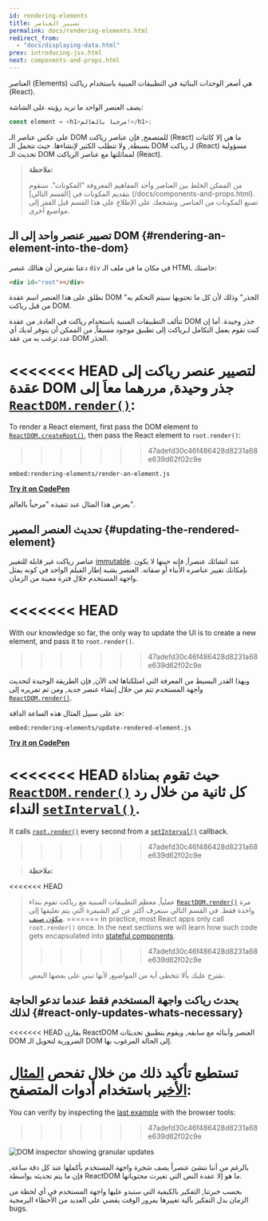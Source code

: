 ```yaml
---
id: rendering-elements
title: تصيير العناصر
permalink: docs/rendering-elements.html
redirect_from:
  - "docs/displaying-data.html"
prev: introducing-jsx.html
next: components-and-props.html
---
```


العناصر (Elements) هي أصغر الوحدات البنائية في التطبيقات المبنية باستخدام رياكت (React).

يصف العنصر الواحد ما تريد رؤيته على الشاشة:

```js
const element = <h1>مرحباً بالعالم!</h1>;
```


على عكس عناصر الـ DOM للمتصفح, فإن عناصر رياكت (React) ما هي إلا كائنات بسيطة, ولا تتطلب الكثير لإنشاءها. حيث تتحمل الـ DOM لـ رياكت  (React) مسؤولية تحديث الـ DOM لمماثلتها مع عناصر الرياكت (React).


>**ملاحظة:**
>
>من الممكن الخلط بين العناصر وأحد المفاهيم المعروفة "المكونات". سنقوم بتقديم المكونات في [القسم التالي] (/docs/components-and-props.html). تصنع المكونات من العناصر, ونشجعك على الإطلاع على هذا القسم قبل القفز إلى  مواضيع أخرى.

## تصيير عنصر واحد إلى الـ DOM {#rendering-an-element-into-the-dom}

دعنا نفترض أن هنالك عنصر `div` في مكان ما في ملف الـ HTML خاصتك:
```html
<div id="root"></div>
```

نطلق على هذا العنصر اسم عقدة DOM "الجذر" وذلك لأن كل ما تحتويها سيتم التحكم به من قبل رياكت DOM.

تتألف التطبيقات المبنية باستخدام رياكت في العادة, من عقدة DOM جذر وحيدة. أما إن كنت تقوم بعمل التكامل لـرياكت إلى تطبيق موجود مسبقاً, من الممكن أن يتوفر لديك أي عدد ترغب به من عقد DOM الجذر.

<<<<<<< HEAD
لتصيير عنصر رياكت إلى عقدة DOM جذر وحيدة, مررهما معاَ إلى [`ReactDOM.render()`](/docs/react-dom.html#render):
=======
To render a React element, first pass the DOM element to [`ReactDOM.createRoot()`](/docs/react-dom-client.html#createroot), then pass the React element to `root.render()`:
>>>>>>> 47adefd30c46f486428d8231a68e639d62f02c9e

`embed:rendering-elements/render-an-element.js`

**[Try it on CodePen](https://codepen.io/gaearon/pen/ZpvBNJ?editors=1010)**

يعرض هذا المثال عند تنفيذه "مرحباً بالعالم".

## تحديث العنصر المصير {#updating-the-rendered-element}

عناصر رياكت غير قابلة للتغيير [immutable](https://en.wikipedia.org/wiki/Immutable_object). عند انشائك عنصراَ, فإنه حينها لا يكون بإمكانك تغيير عناصره الأبناء أو صفاته. العنصر يشبه إطار الفيلم الواحد في كونه يمثل واجهة المستخدم خلال فترة معينة من الزمان.

<<<<<<< HEAD
=======
With our knowledge so far, the only way to update the UI is to create a new element, and pass it to `root.render()`.
>>>>>>> 47adefd30c46f486428d8231a68e639d62f02c9e

وبهذا القدر البسيط من المعرفة التي امتلكناها لحد الآن, فإن الطريقة الوحيدة لتحديث واجهة المستخدم تتم من خلال إنشاء عنصر جديد, ومن ثم تمريره إلى [`ReactDOM.render()`](/docs/react-dom.html#render).

خذ على سبيل المثال هذه الساعة الداقة: 

`embed:rendering-elements/update-rendered-element.js`

**[Try it on CodePen](https://codepen.io/gaearon/pen/gwoJZk?editors=1010)**

<<<<<<< HEAD
حيث تقوم بمناداة [`ReactDOM.render()`](/docs/react-dom.html#render) كل ثانية من خلال رد النداء [`setInterval()`](https://developer.mozilla.org/en-US/docs/Web/API/WindowTimers/setInterval).
=======
It calls [`root.render()`](/docs/react-dom.html#render) every second from a [`setInterval()`](https://developer.mozilla.org/en-US/docs/Web/API/WindowTimers/setInterval) callback.
>>>>>>> 47adefd30c46f486428d8231a68e639d62f02c9e

>**ملاحظة:**
>
<<<<<<< HEAD
>عملياً, معظم التطبيقات المبنية مع رياكت تقوم بنداء [`ReactDOM.render()`](/docs/react-dom.html#render) مرة واحدة فقط. في القسم التالي سنعرف أكثر عن كم الشيفرة التي يتم تغليفها إلى [مكوًن صنف](/docs/state-and-lifecycle.html).
=======
>In practice, most React apps only call `root.render()` once. In the next sections we will learn how such code gets encapsulated into [stateful components](/docs/state-and-lifecycle.html).
>>>>>>> 47adefd30c46f486428d8231a68e639d62f02c9e
>
>نقترح عليك بألا تتخطى أية من المواضيع, لأنها تبني على بعضها البعض.


## يحدث رياكت واجهة المستخدم فقط عندما تدعو الحاجة لذلك {#react-only-updates-whats-necessary}

<<<<<<< HEAD
يقارن ReactDOM العنصر وأبنائه مع سابقه, ويقوم يتطبيق تحديثات DOM الضرورية لتحويل الـ DOM إلى الحالة المرغوب بها.


تستطيع تأكيد ذلك من خلال تفحص [المثال الأخير](codepen://rendering-elements/update-rendered-element) باستخدام أدوات المتصفح:
=======
You can verify by inspecting the [last example](https://codepen.io/gaearon/pen/gwoJZk?editors=1010) with the browser tools:
>>>>>>> 47adefd30c46f486428d8231a68e639d62f02c9e

![DOM inspector showing granular updates](../images/docs/granular-dom-updates.gif)

بالرغم من أننا ننشئ عنصراً يصف شجرة واجهة المستخدم بأكملها عند كل دقة ساعة, فإن ما يتم تحديثه بواسطة ReactDOM ما هو إلا عقدة النص التي تغيرت محتوياتها.

بحسب خبرتنا, التفكير بالكيفية التي ستبدو عليها واجهة المستخدم في أي لحظة من الزمان بدل التفكير بآلية تغييرها بمرور الوقت يقضي على العديد من الأخطاء البرمجية bugs.

